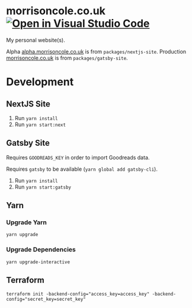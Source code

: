 # morrisoncole.co.uk [![Open in Visual Studio Code](https://open.vscode.dev/badges/open-in-vscode.svg)](https://open.vscode.dev/MorrisonCole/morrisoncole.co.uk)

My personal website(s).

Alpha [alpha.morrisoncole.co.uk](https://alpha.morrisoncole.co.uk) is from
`packages/nextjs-site`. Production
[morrisoncole.co.uk](https://morrisoncole.co.uk) is from `packages/gatsby-site`.

# Development

## NextJS Site

1. Run `yarn install`
2. Run `yarn start:next`

## Gatsby Site

Requires `GOODREADS_KEY` in order to import Goodreads data.

Requires `gatsby` to be available (`yarn global add gatsby-cli`).

1. Run `yarn install`
2. Run `yarn start:gatsby`

## Yarn

### Upgrade Yarn

`yarn upgrade`

### Upgrade Dependencies

`yarn upgrade-interactive`

## Terraform

`terraform init -backend-config="access_key=access_key" -backend-config="secret_key=secret_key"`
